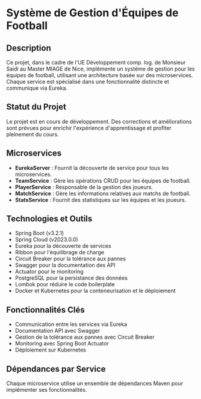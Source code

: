 # Système de Gestion d'Équipes de Football

## Description
Ce projet, dans le cadre de l'UE Développement comp. log. de Monsieur Saidi au Master MIAGE de Nice, implémente un système de gestion pour les équipes de football, utilisant une architecture basée sur des microservices. Chaque service est spécialisé dans une fonctionnalité distincte et communique via Eureka.
## Statut du Projet
Le projet est en cours de développement. Des corrections et améliorations sont prévues pour enrichir l'expérience d'apprentissage et profiter pleinement du cours.
## Microservices
- **EurekaServer** : Fournit la découverte de service pour tous les microservices.
- **TeamService** : Gère les opérations CRUD pour les équipes de football.
- **PlayerService** : Responsable de la gestion des joueurs.
- **MatchService** : Gère les informations relatives aux matchs de football.
- **StatsService** : Fournit des statistiques sur les équipes et les joueurs.

## Technologies et Outils
- Spring Boot (v3.2.1)
- Spring Cloud (v2023.0.0)
- Eureka pour la découverte de services
- Ribbon pour l'équilibrage de charge
- Circuit Breaker pour la tolérance aux pannes
- Swagger pour la documentation des API
- Actuator pour le monitoring
- PostgreSQL pour la persistance des données
- Lombok pour réduire le code boilerplate
- Docker et Kubernetes pour la conteneurisation et le déploiement

## Fonctionnalités Clés
- Communication entre les services via Eureka
- Documentation API avec Swagger
- Gestion de la tolérance aux pannes avec Circuit Breaker
- Monitoring avec Spring Boot Actuator
- Déploiement sur Kubernetes

## Dépendances par Service
Chaque microservice utilise un ensemble de dépendances Maven pour implémenter ses fonctionnalités.

